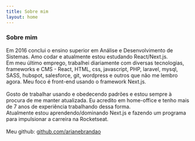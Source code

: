 ```yaml
---
title: Sobre mim
layout: home
---
```


<div class="container">
    <div class="container-content">
        <div class="about">
            <h3 class="title is-3 has-text-centered">Sobre mim</h3>
            <p class="about-text">
                Em 2016 conclui o ensino superior em Análise e Desenvolvimento de Sistemas. Amo codar e atualmente estou estudando React/Next.js.
                <br/>
                Em meu último emprego, trabalhei diariamente com diversas tecnologias, frameworks e CMS - React, HTML, css, javascript, PHP, laravel, mysql, SASS, hubspot, salesforce, git, wordpress e outros que não me lembro agora. Meu foco é front-end usando o framework Next.js.
                <br/><br/>
                Gosto de trabalhar usando e obedecendo padrões e estou sempre à procura de me manter atualizada. Eu acredito em home-office e tenho mais de 7 anos de experiência trabalhando dessa forma.
                <br/>
                Atualmente estou aprendendo/dominando Next.js e fazendo um programa para impulsionar a carreira na Rocketseat.
                <br/><br/>
                Meu github: <a href="https://github.com/arianebrandao" onclick="window.open(this.href); return false;">github.com/arianebrandao</a>
            </p>
        </div>
    </div>
</div>
